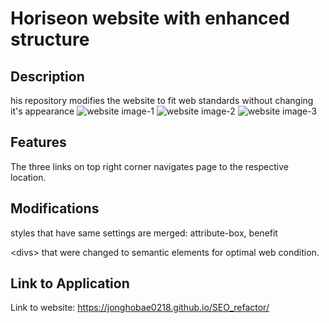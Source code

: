 # Horiseon website with enhanced structure

## Description
his repository modifies the website to fit web standards without changing it's appearance
![website image-1](<./assets/images/Screenshot 2024-05-23 at 8.44.09 PM.png>)
![website image-2](<./assets/images/Screenshot 2024-05-23 at 8.44.20 PM.png>) 
![website image-3](<./assets/images/Screenshot 2024-05-23 at 8.55.51 PM.png>)

## Features
The three links on top right corner navigates page to the respective location.

## Modifications
styles that have same settings are merged: attribute-box, benefit 

\<divs> that were changed to semantic elements for optimal web condition.

## Link to Application
Link to website: https://jonghobae0218.github.io/SEO_refactor/

